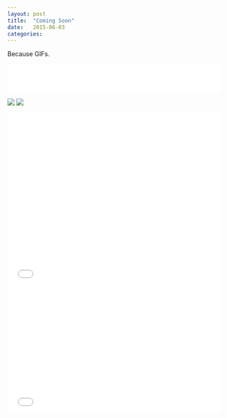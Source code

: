 ```yaml
---
layout: post
title:  "Coming Soon"
date:   2015-06-03
categories:
---
```


Because GIFs.

<iframe src="//giphy.com/embed/8VjzJcIMSMF20?html5=true" width="480" height="64" frameBorder="0" webkitAllowFullScreen mozallowfullscreen allowFullScreen></iframe>

![](http://www.oocities.org/websprinter1/under_construction_gifs/Webpage_construction.gif)
![](http://www.netanimations.net/fire-under-construction-animation.gif)

<iframe src="//giphy.com/embed/14bNUOL31rVHyg?html5=true" width="480" height="30" frameBorder="0" webkitAllowFullScreen mozallowfullscreen allowFullScreen></iframe>

<iframe src="//giphy.com/embed/mCJDb4uN6JE4g?html5=true" width="480" height="363" frameBorder="0" webkitAllowFullScreen mozallowfullscreen allowFullScreen></iframe>

<iframe src="//giphy.com/embed/FcOliejmZ6nVS?html5=true" width="480" height="280" frameBorder="0" webkitAllowFullScreen mozallowfullscreen allowFullScreen></iframe>
